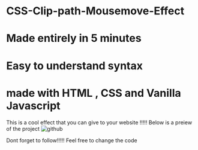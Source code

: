 # CSS-Clip-path-Mousemove-Effect
# Made entirely in 5 minutes
# Easy to understand syntax
# made with HTML , CSS and Vanilla Javascript

This is a cool effect that you can give to your website !!!!!
Below is a preiew of the project
![github](https://user-images.githubusercontent.com/64730390/85872979-ef672a00-b7e9-11ea-9605-28af120d41b7.gif)



Dont forget to follow!!!!!
Feel free to change the code
